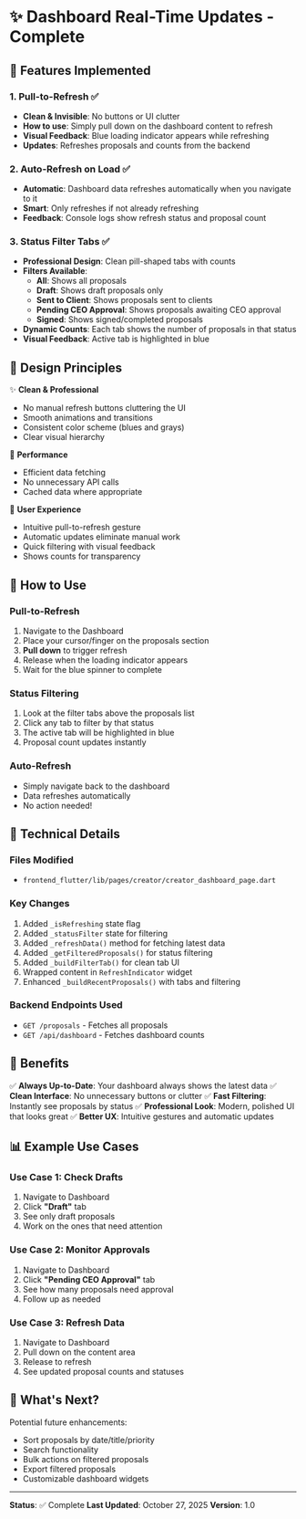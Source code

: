 # ✨ Dashboard Real-Time Updates - Complete

## 🎯 Features Implemented

### 1. **Pull-to-Refresh** ✅
- **Clean & Invisible**: No buttons or UI clutter
- **How to use**: Simply pull down on the dashboard content to refresh
- **Visual Feedback**: Blue loading indicator appears while refreshing
- **Updates**: Refreshes proposals and counts from the backend

### 2. **Auto-Refresh on Load** ✅
- **Automatic**: Dashboard data refreshes automatically when you navigate to it
- **Smart**: Only refreshes if not already refreshing
- **Feedback**: Console logs show refresh status and proposal count

### 3. **Status Filter Tabs** ✅
- **Professional Design**: Clean pill-shaped tabs with counts
- **Filters Available**:
  - **All**: Shows all proposals
  - **Draft**: Shows draft proposals only
  - **Sent to Client**: Shows proposals sent to clients
  - **Pending CEO Approval**: Shows proposals awaiting CEO approval
  - **Signed**: Shows signed/completed proposals
- **Dynamic Counts**: Each tab shows the number of proposals in that status
- **Visual Feedback**: Active tab is highlighted in blue

## 🎨 Design Principles

✨ **Clean & Professional**
- No manual refresh buttons cluttering the UI
- Smooth animations and transitions
- Consistent color scheme (blues and grays)
- Clear visual hierarchy

🚀 **Performance**
- Efficient data fetching
- No unnecessary API calls
- Cached data where appropriate

💼 **User Experience**
- Intuitive pull-to-refresh gesture
- Automatic updates eliminate manual work
- Quick filtering with visual feedback
- Shows counts for transparency

## 📱 How to Use

### Pull-to-Refresh
1. Navigate to the Dashboard
2. Place your cursor/finger on the proposals section
3. **Pull down** to trigger refresh
4. Release when the loading indicator appears
5. Wait for the blue spinner to complete

### Status Filtering
1. Look at the filter tabs above the proposals list
2. Click any tab to filter by that status
3. The active tab will be highlighted in blue
4. Proposal count updates instantly

### Auto-Refresh
- Simply navigate back to the dashboard
- Data refreshes automatically
- No action needed!

## 🔧 Technical Details

### Files Modified
- `frontend_flutter/lib/pages/creator/creator_dashboard_page.dart`

### Key Changes
1. Added `_isRefreshing` state flag
2. Added `_statusFilter` state for filtering
3. Added `_refreshData()` method for fetching latest data
4. Added `_getFilteredProposals()` for status filtering
5. Added `_buildFilterTab()` for clean tab UI
6. Wrapped content in `RefreshIndicator` widget
7. Enhanced `_buildRecentProposals()` with tabs and filtering

### Backend Endpoints Used
- `GET /proposals` - Fetches all proposals
- `GET /api/dashboard` - Fetches dashboard counts

## 🎯 Benefits

✅ **Always Up-to-Date**: Your dashboard always shows the latest data
✅ **Clean Interface**: No unnecessary buttons or clutter
✅ **Fast Filtering**: Instantly see proposals by status
✅ **Professional Look**: Modern, polished UI that looks great
✅ **Better UX**: Intuitive gestures and automatic updates

## 📊 Example Use Cases

### Use Case 1: Check Drafts
1. Navigate to Dashboard
2. Click **"Draft"** tab
3. See only draft proposals
4. Work on the ones that need attention

### Use Case 2: Monitor Approvals
1. Navigate to Dashboard
2. Click **"Pending CEO Approval"** tab
3. See how many proposals need approval
4. Follow up as needed

### Use Case 3: Refresh Data
1. Navigate to Dashboard
2. Pull down on the content area
3. Release to refresh
4. See updated proposal counts and statuses

## 🚀 What's Next?

Potential future enhancements:
- Sort proposals by date/title/priority
- Search functionality
- Bulk actions on filtered proposals
- Export filtered proposals
- Customizable dashboard widgets

---

**Status**: ✅ Complete
**Last Updated**: October 27, 2025
**Version**: 1.0

